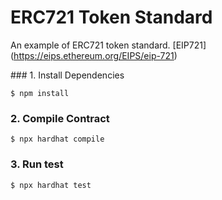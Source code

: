 # ERC721 Token Standard

An example of ERC721 token standard. [EIP721] (https://eips.ethereum.org/EIPS/eip-721)


### 1. Install Dependencies
```
$ npm install 
```

### 2. Compile Contract
```
$ npx hardhat compile 
```

### 3. Run test
```
$ npx hardhat test 
```
